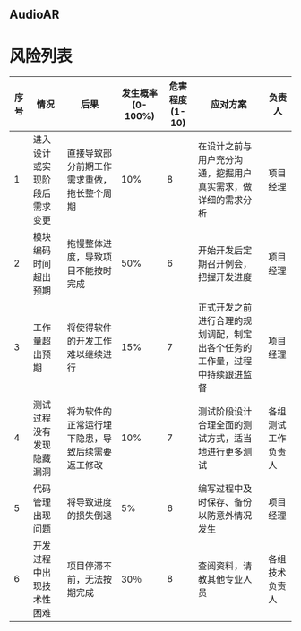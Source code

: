 ## AudioAR
# 风险列表
| 序号  | 情况             | 后果                       | 发生概率(0-100%) | 危害程度(1-10) | 应对方案                                  | 负责人       |
| --- | -------------- | ------------------------ | ------------ | ---------- | ------------------------------------- | --------- |
| 1   | 进入设计或实现阶段后需求变更 | 直接导致部分前期工作需求重做，拖长整个周期    | 10%          | 8          | 在设计之前与用户充分沟通，挖掘用户真实需求，做详细的需求分析        |    项目经理 |
| 2   | 模块编码时间超出预期     | 拖慢整体进度，导致项目不能按时完成        | 50%          | 6          | 开始开发后定期召开例会，把握开发进度                    | 项目经理        |
| 3   | 工作量超出预期        | 将使得软件的开发工作难以继续进行         | 15%          | 7          | 正式开发之前进行合理的规划调配，制定出各个任务的工作量，过程中持续跟进监督 |        项目经理        |
| 4   | 测试过程没有发现隐藏漏洞   | 将为软件的正常运行埋下隐患，导致后续需要返工修改 | 10%          | 7          | 测试阶段设计合理全面的测试方式，适当地进行更多测试             |     各组测试工作负责人        |
| 5   |       代码管理出现问题       | 将导致进度的损失倒退               | 5%           | 6          | 编写过程中及时保存、备份以防意外情况发生                  |    项目经理     |
| 6   | 开发过程中出现技术性困难   | 项目停滞不前，无法按期完成            | 30％          | 8          | 查阅资料，请教其他专业人员                         |        各组技术负责人        |
